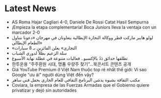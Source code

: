 # Latest News
-  AS Roma Hajar Cagliari 4-0, Daniele De Rossi Catat Hasil Sempurna
-  ¡Empieza la etapa complementaria! Boca Juniors lleva la ventaja con un marcador 2-0
-  لولو هايبر ماركت قطر ووكالة التجارة الإيطالية يتعاونان في مهرجان «دعونا نتناول الطعام الإيطالي»
-  «التجاري» يعلن الفائزين بـ 8 سيارات
-  سلة الزعيم بطلاً لدوري الشباب
-  تطلقها حدائق دَدُ بالإكسبو.. فعاليات متنوعة في عطلة نهاية الأسبوع
-  한투운용 “주주환원 시대, 명품 우량주 찾기”…북콘서트 콘텐츠 공개
-  Giá YouTube Premium ở Việt Nam thuộc top rẻ nhất thế giới: Vì sao Google “ưu ái” người dùng Việt đến vậy?
-  مكتب الثقافة بشبوة يدشن البرنامج الثقافي للعام الجاري بحفل فني ساهر
-  Coviara, la empresa de las Fuerzas Armadas que el Gobierno quiere privatizar y dejó sin autoridades
